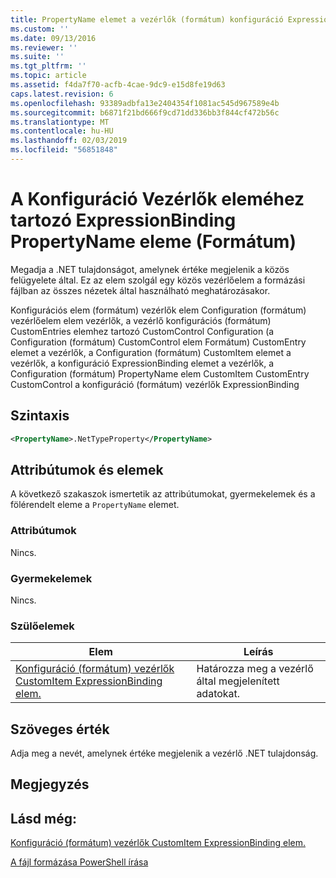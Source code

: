 ```yaml
---
title: PropertyName elemet a vezérlők (formátum) konfiguráció ExpressionBinding |} A Microsoft Docs
ms.custom: ''
ms.date: 09/13/2016
ms.reviewer: ''
ms.suite: ''
ms.tgt_pltfrm: ''
ms.topic: article
ms.assetid: f4da7f70-acfb-4cae-9dc9-e15d8fe19d63
caps.latest.revision: 6
ms.openlocfilehash: 93389adbfa13e2404354f1081ac545d967589e4b
ms.sourcegitcommit: b6871f21bd666f9cd71dd336bb3f844cf472b56c
ms.translationtype: MT
ms.contentlocale: hu-HU
ms.lasthandoff: 02/03/2019
ms.locfileid: "56851848"
---
```

# <a name="propertyname-element-for-expressionbinding-for-controls-for-configuration-format"></a>A Konfiguráció Vezérlők eleméhez tartozó ExpressionBinding PropertyName eleme (Formátum)

Megadja a .NET tulajdonságot, amelynek értéke megjelenik a közös felügyelete által. Ez az elem szolgál egy közös vezérlőelem a formázási fájlban az összes nézetek által használható meghatározásakor.

Konfigurációs elem (formátum) vezérlők elem Configuration (formátum) vezérlőelem elem vezérlők, a vezérlő konfigurációs (formátum) CustomEntries elemhez tartozó CustomControl Configuration (a Configuration (formátum) CustomControl elem Formátum) CustomEntry elemet a vezérlők, a Configuration (formátum) CustomItem elemet a vezérlők, a konfiguráció ExpressionBinding elemet a vezérlők, a Configuration (formátum) PropertyName elem CustomItem CustomEntry CustomControl a konfiguráció (formátum) vezérlők ExpressionBinding

## <a name="syntax"></a>Szintaxis

```xml
<PropertyName>.NetTypeProperty</PropertyName>
```

## <a name="attributes-and-elements"></a>Attribútumok és elemek

A következő szakaszok ismertetik az attribútumokat, gyermekelemek és a fölérendelt eleme a `PropertyName` elemet.

### <a name="attributes"></a>Attribútumok

Nincs.

### <a name="child-elements"></a>Gyermekelemek

Nincs.

### <a name="parent-elements"></a>Szülőelemek

|Elem|Leírás|
|-------------|-----------------|
|[Konfiguráció (formátum) vezérlők CustomItem ExpressionBinding elem.](./expressionbinding-element-for-customitem-for-controls-for-configuration-format.md)|Határozza meg a vezérlő által megjelenített adatokat.|

## <a name="text-value"></a>Szöveges érték

Adja meg a nevét, amelynek értéke megjelenik a vezérlő .NET tulajdonság.

## <a name="remarks"></a>Megjegyzés

## <a name="see-also"></a>Lásd még:

[Konfiguráció (formátum) vezérlők CustomItem ExpressionBinding elem.](./expressionbinding-element-for-customitem-for-controls-for-configuration-format.md)

[A fájl formázása PowerShell írása](./writing-a-powershell-formatting-file.md)
